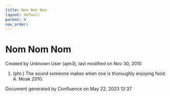 ```yaml
---
title: Nom Nom Nom
layout: default
parent: N
nav_order:
---
```


# Nom Nom Nom

Created by  Unknown User (ajm3), last modified on Nov 30, 2010

1. (phr.) The sound someone makes when one is thoroughly enjoying food. A. Moak 2010.

Document generated by Confluence on May 22, 2023 12:37


